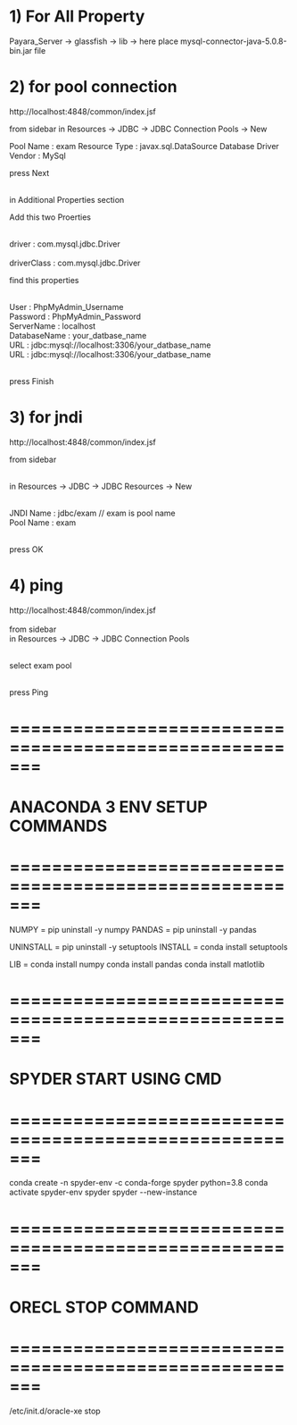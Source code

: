 # 1) For All Property 

Payara_Server -> glassfish -> lib -> here place mysql-connector-java-5.0.8-bin.jar file

# 2) for pool connection

http://localhost:4848/common/index.jsf

from sidebar 
in Resources -> JDBC -> JDBC Connection Pools -> New

Pool Name : exam
Resource Type : javax.sql.DataSource
Database Driver Vendor : MySql

press Next

<br/>in Additional Properties section

Add this two Proerties

<br/>driver : com.mysql.jdbc.Driver<br/>
<br/>driverClass : com.mysql.jdbc.Driver

find this properties

<br/>User : PhpMyAdmin_Username
<br/>Password : PhpMyAdmin_Password
<br/>ServerName : localhost
<br/>DatabaseName : your_datbase_name
<br/>URL : jdbc:mysql://localhost:3306/your_datbase_name
<br/>URL : jdbc:mysql://localhost:3306/your_datbase_name

<br/>press Finish

# 3) for jndi

http://localhost:4848/common/index.jsf

from sidebar 

<br/>in Resources -> JDBC -> JDBC Resources -> New

<br/>JNDI Name : jdbc/exam // exam is pool name
<br/>Pool Name : exam

<br/>press OK

# 4) ping

http://localhost:4848/common/index.jsf
<br/>
<br/>from sidebar 
<br/>in Resources -> JDBC -> JDBC Connection Pools

<br/>select exam pool

<br/>press Ping





# =======================================================<BR/>
# ANACONDA 3 ENV SETUP COMMANDS                               
# =======================================================<BR/>

NUMPY  = pip uninstall -y numpy
PANDAS = pip uninstall -y pandas
    
UNINSTALL = pip uninstall -y setuptools
INSTALL   = conda install setuptools

LIB = conda install numpy 
      conda install pandas
      conda install matlotlib

# =======================================================<BR/>
# SPYDER START USING CMD                              
# =======================================================<BR/>
conda create -n spyder-env -c conda-forge spyder python=3.8
conda activate spyder-env
spyder
spyder --new-instance

# =======================================================<BR/>
# ORECL STOP COMMAND                              
# =======================================================<BR/>
/etc/init.d/oracle-xe stop

